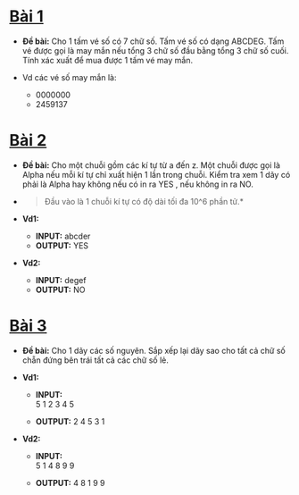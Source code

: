 # [Bài 1](https://github.com/toan207/ACM-Class-Notebook/tree/master/Week1_ArrayAndString/Ex1)
* **Đề bài:** Cho 1 tấm vé số có 7 chữ số. Tấm vé số có dạng ABCDEG. Tấm vé được gọi là may mắn nếu tổng 3 chữ số đầu bằng tổng 3 chữ số cuối. Tính xác xuất để mua được 1 tấm vé may mắn.

* Vd các vé số may mắn là:
    * 0000000  
    * 2459137  

# [Bài 2](https://github.com/toan207/ACM-Class-Notebook/tree/master/Week1_ArrayAndString/Ex2)
* **Đề bài:** Cho một chuỗi gồm các kí tự từ a đến z. Một chuỗi được gọi là Alpha nếu mỗi kí tự chỉ xuất hiện 1 lần trong chuỗi. Kiểm tra xem 1 dãy có phải là Alpha hay không nếu có in ra YES , nếu không in ra NO.
* >Đầu vào là 1 chuỗi kí tự có độ dài tối đa 10^6 phần tử.*

* **Vd1:**
    * **INPUT:**    abcder  
    * **OUTPUT:**   YES  
* **Vd2:**
    * **INPUT:**    degef  
    * **OUTPUT:**   NO  

# [Bài 3](https://github.com/toan207/ACM-Class-Notebook/tree/master/Week1_ArrayAndString/Ex3)
* **Đề bài:** Cho 1 dãy các số nguyên. Sắp xếp lại dãy sao cho tất cả chữ số chẵn đứng bên trái tất cả các chữ số lẻ.

* **Vd1:**
    * **INPUT:**   
                5
                1 2 3 4 5

    * **OUTPUT:**   2 4 5 3 1
* **Vd2:**
    * **INPUT:**    
                5
                1 4 8 9 9

    * **OUTPUT:**   4 8 1 9 9

